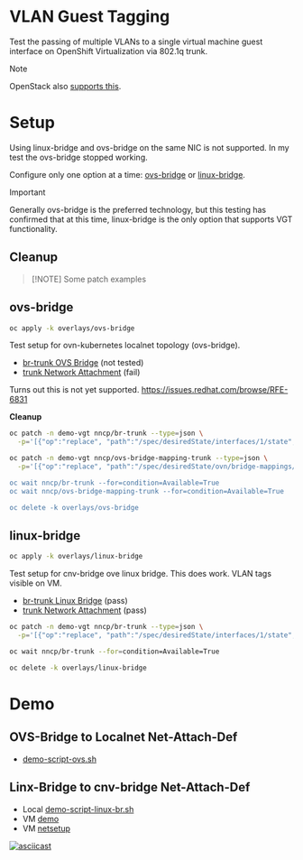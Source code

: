 # VLAN Guest Tagging

Test the passing of multiple VLANs to a single virtual machine guest interface on OpenShift Virtualization via 802.1q trunk.

> [!NOTE]
> OpenStack also [supports this](https://docs.redhat.com/en/documentation/red_hat_openstack_services_on_openshift/18.0/html/managing_networking_resources/vlan-aware-instances_rhoso-mngnet#vlan-aware-instances_rhoso-mngnet).

# Setup

Using linux-bridge and ovs-bridge on the same NIC is not supported. In my test the ovs-bridge stopped working.

Configure only one option at a time: [ovs-bridge](overlays/ovs-bridge) or [linux-bridge](overlays/linux-bridge).

> [!IMPORTANT]
> Generally ovs-bridge is the preferred technology, but this testing has confirmed that at this time, linux-bridge is the only option that supports VGT functionality.

## Cleanup

> [!NOTE] Some patch examples


## ovs-bridge

```bash
oc apply -k overlays/ovs-bridge
```

Test setup for ovn-kubernetes localnet topology (ovs-bridge).

* [br-trunk OVS Bridge](components/br-trunk/ovs-bridge/) (not tested)
* [trunk Network Attachment](components/trunk/ovs-bridge/) (fail)

Turns out this is not yet supported. https://issues.redhat.com/browse/RFE-6831

**Cleanup**

```bash
oc patch -n demo-vgt nncp/br-trunk --type=json \
  -p='[{"op":"replace", "path":"/spec/desiredState/interfaces/1/state", "value": "absent"}]'

oc patch -n demo-vgt nncp/ovs-bridge-mapping-trunk --type=json \
  -p='[{"op":"replace", "path":"/spec/desiredState/ovn/bridge-mappings/0/state", "value": "absent"}

oc wait nncp/br-trunk --for=condition=Available=True
oc wait nncp/ovs-bridge-mapping-trunk --for=condition=Available=True

oc delete -k overlays/ovs-bridge
```

## linux-bridge

```bash
oc apply -k overlays/linux-bridge
```

Test setup for cnv-bridge ove linux bridge.
This does work. VLAN tags visible on VM.

* [br-trunk Linux Bridge](components/br-trunk/linux-bridge/) (pass)
* [trunk Network Attachment](components/trunk/linux-bridge/) (pass)

```bash
oc patch -n demo-vgt nncp/br-trunk --type=json \
  -p='[{"op":"replace", "path":"/spec/desiredState/interfaces/1/state", "value": "absent"}]'

oc wait nncp/br-trunk --for=condition=Available=True

oc delete -k overlays/linux-bridge
```


# Demo

## OVS-Bridge to Localnet Net-Attach-Def

<!-- * [![asciicast](https://asciinema.org/a/693745.svg)](https://asciinema.org/a/693745) -->
* [demo-script-ovs.sh](demo-script-ovs.sh)

## Linx-Bridge to cnv-bridge Net-Attach-Def

* Local [demo-script-linux-br.sh](demo-script-linux-br.sh)
* VM [demo](base/scripts/demo)
* VM [netsetup](base/scripts/netsetup)

[![asciicast](https://asciinema.org/a/695824.svg)](https://asciinema.org/a/695824)
